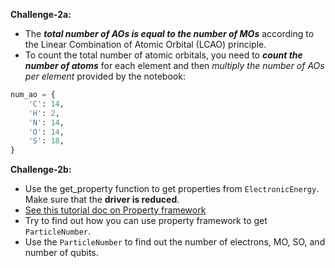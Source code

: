 **Challenge-2a:**
* The **_total number of AOs is equal to the number of MOs_** according to the Linear Combination of Atomic Orbital (LCAO) principle.
* To count the total number of atomic orbitals, you need to _**count the number of atoms**_ for each element and then _multiply the number of AOs per element_ provided by the notebook:
```python
num_ao = {
    'C': 14,
    'H': 2,
    'N': 14,
    'O': 14,
    'S': 18,
}
```

**Challenge-2b:**
* Use the get_property function to get properties from `ElectronicEnergy`. Make sure that the **driver is reduced**.
* [See this tutorial doc on Property framework](https://qiskit.org/documentation/nature/tutorials/08_property_framework.html)
* Try to find out how you can use property framework to get `ParticleNumber`.
* Use the `ParticleNumber` to find out the number of electrons, MO, SO, and number of qubits.
